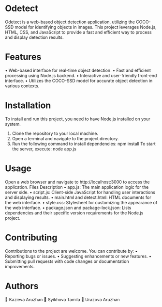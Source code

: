 # Odetect
Odetect is a web-based object detection application, utilizing the COCO-SSD model for identifying objects in images. This project leverages Node.js, HTML, CSS, and JavaScript to provide a fast and efficient way to process and display detection results.
# Features
•	Web-based interface for real-time object detection.
•	Fast and efficient processing using Node.js backend.
•	Interactive and user-friendly front-end interface.
•	Utilizes the COCO-SSD model for accurate object detection in various contexts.
# Installation
To install and run this project, you need to have Node.js installed on your system.
1.	Clone the repository to your local machine.
2.	Open a terminal and navigate to the project directory.
3.	Run the following command to install dependencies:
npm install
To start the server, execute:
node app.js
# Usage
Open a web browser and navigate to http://localhost:3000 to access the application.
Files Description
•	app.js: The main application logic for the server side.
•	script.js: Client-side JavaScript for handling user interactions and displaying results.
•	main.html and detect.html: HTML documents for the web interface.
•	style.css: Stylesheet for customizing the appearance of the web interface.
•	package.json and package-lock.json: Lists dependencies and their specific version requirements for the Node.js project.
# Contributing
Contributions to the project are welcome. You can contribute by:
•	Reporting bugs or issues.
•	Suggesting enhancements or new features.
•	Submitting pull requests with code changes or documentation improvements.
# Authors
	Kazieva Aruzhan
	Syikhova Tamila
	Urazova Aruzhan
